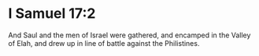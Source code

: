 # I Samuel 17:2

And Saul and the men of Israel were gathered, and encamped in the Valley of Elah, and drew up in line of battle against the Philistines.
